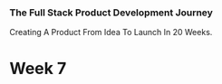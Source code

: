 ### The Full Stack Product Development Journey
Creating A Product From Idea To Launch In 20 Weeks.

# Week 7
